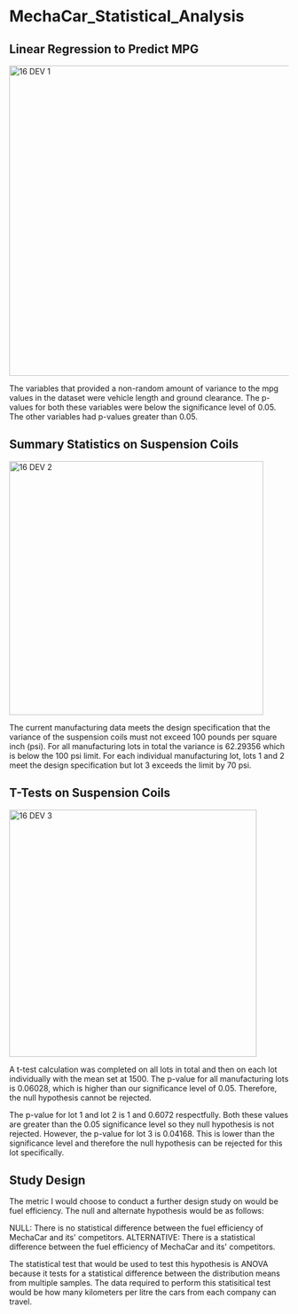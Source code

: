 # MechaCar_Statistical_Analysis

## Linear Regression to Predict MPG

<img width="560" alt="16 DEV 1" src="https://user-images.githubusercontent.com/97644424/174503488-b025cebc-d1af-4908-8dcf-228fd285f47b.png">

The variables that provided a non-random amount of variance to the mpg values in the dataset were vehicle length and ground clearance. 
The p-values for both these variables were below the significance level of 0.05. The other variables had p-values greater than 0.05.

## Summary Statistics on Suspension Coils 

<img width="458" alt="16 DEV 2" src="https://user-images.githubusercontent.com/97644424/174503438-812ddd86-ee62-4663-b631-5564783e479f.png">

The current manufacturing data meets the design specification that the variance of the suspension coils must not exceed 100 pounds per square inch (psi). For all manufacturing lots in total the variance is 62.29356 which is below the 100 psi limit. For each individual manufacturing lot, lots 1 and 2 meet the design specification but lot 3 exceeds the limit by 70 psi. 

## T-Tests on Suspension Coils 

<img width="446" alt="16 DEV 3" src="https://user-images.githubusercontent.com/97644424/174515009-becfb786-9f56-4fca-a35b-6ff7c96793c2.png">

A t-test calculation was completed on all lots in total and then on each lot individually with the mean set at 1500. The p-value for all manufacturing lots is 0.06028, which is higher than our significance level of 0.05. Therefore, the null hypothesis cannot be rejected. 

The p-value for lot 1 and lot 2 is 1 and 0.6072 respectfully. Both these values are greater than the 0.05 significance level so they null hypothesis is not rejected. However, the p-value for lot 3 is 0.04168. This is lower than the significance level and therefore the null hypothesis can be rejected for this lot specifically. 

## Study Design 

The metric I would choose to conduct a further design study on would be fuel efficiency. The null and alternate hypothesis would be as follows:

NULL: There is no statistical difference between the fuel efficiency of MechaCar and its' competitors. 
ALTERNATIVE: There is a statistical difference between the fuel efficiency of MechaCar and its' competitors. 

The statistical test that would be used to test this hypothesis is ANOVA because it tests for a statistical difference between the distribution means from multiple samples. The data required to perform this statisitical test would be how many kilometers per litre the cars from each company can travel. 